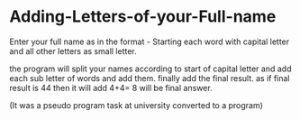 # Adding-Letters-of-your-Full-name

Enter your full name as in the format -  Starting each word with capital letter and all other letters as small letter.

the program will split your names according to start of capital letter and add each sub letter of words and add them. finally add the final result.
as if final result is 44 then it will add 4+4= 8 will be final answer.

(It was a pseudo program task at university converted to a program)
